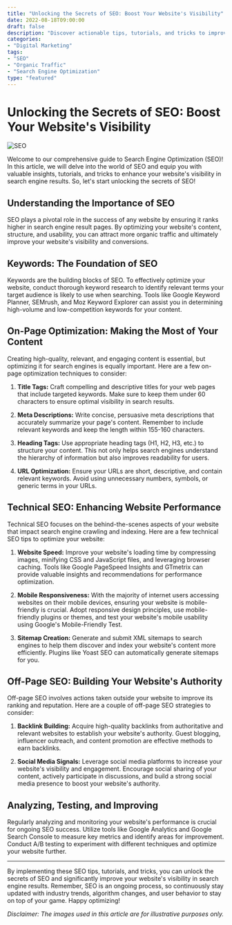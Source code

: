 ```yaml
---
title: "Unlocking the Secrets of SEO: Boost Your Website's Visibility"
date: 2022-08-18T09:00:00
draft: false
description: "Discover actionable tips, tutorials, and tricks to improve your website's SEO and drive organic traffic."
categories:
- "Digital Marketing"
tags:
- "SEO"
- "Organic Traffic"
- "Search Engine Optimization"
type: "featured"
---
```


# Unlocking the Secrets of SEO: Boost Your Website's Visibility

![SEO](https://example.com/seo_image.jpg)

Welcome to our comprehensive guide to Search Engine Optimization (SEO)! In this article, we will delve into the world of SEO and equip you with valuable insights, tutorials, and tricks to enhance your website's visibility in search engine results. So, let's start unlocking the secrets of SEO!

## Understanding the Importance of SEO

SEO plays a pivotal role in the success of any website by ensuring it ranks higher in search engine result pages. By optimizing your website's content, structure, and usability, you can attract more organic traffic and ultimately improve your website's visibility and conversions.

## Keywords: The Foundation of SEO

Keywords are the building blocks of SEO. To effectively optimize your website, conduct thorough keyword research to identify relevant terms your target audience is likely to use when searching. Tools like Google Keyword Planner, SEMrush, and Moz Keyword Explorer can assist you in determining high-volume and low-competition keywords for your content.

## On-Page Optimization: Making the Most of Your Content

Creating high-quality, relevant, and engaging content is essential, but optimizing it for search engines is equally important. Here are a few on-page optimization techniques to consider:

1. **Title Tags:** Craft compelling and descriptive titles for your web pages that include targeted keywords. Make sure to keep them under 60 characters to ensure optimal visibility in search results.

2. **Meta Descriptions:** Write concise, persuasive meta descriptions that accurately summarize your page's content. Remember to include relevant keywords and keep the length within 155-160 characters.

3. **Heading Tags:** Use appropriate heading tags (H1, H2, H3, etc.) to structure your content. This not only helps search engines understand the hierarchy of information but also improves readability for users.

4. **URL Optimization:** Ensure your URLs are short, descriptive, and contain relevant keywords. Avoid using unnecessary numbers, symbols, or generic terms in your URLs.

## Technical SEO: Enhancing Website Performance

Technical SEO focuses on the behind-the-scenes aspects of your website that impact search engine crawling and indexing. Here are a few technical SEO tips to optimize your website:

1. **Website Speed:** Improve your website's loading time by compressing images, minifying CSS and JavaScript files, and leveraging browser caching. Tools like Google PageSpeed Insights and GTmetrix can provide valuable insights and recommendations for performance optimization.

2. **Mobile Responsiveness:** With the majority of internet users accessing websites on their mobile devices, ensuring your website is mobile-friendly is crucial. Adopt responsive design principles, use mobile-friendly plugins or themes, and test your website's mobile usability using Google's Mobile-Friendly Test.

3. **Sitemap Creation:** Generate and submit XML sitemaps to search engines to help them discover and index your website's content more efficiently. Plugins like Yoast SEO can automatically generate sitemaps for you.

## Off-Page SEO: Building Your Website's Authority

Off-page SEO involves actions taken outside your website to improve its ranking and reputation. Here are a couple of off-page SEO strategies to consider:

1. **Backlink Building:** Acquire high-quality backlinks from authoritative and relevant websites to establish your website's authority. Guest blogging, influencer outreach, and content promotion are effective methods to earn backlinks.

2. **Social Media Signals:** Leverage social media platforms to increase your website's visibility and engagement. Encourage social sharing of your content, actively participate in discussions, and build a strong social media presence to boost your website's authority.

## Analyzing, Testing, and Improving

Regularly analyzing and monitoring your website's performance is crucial for ongoing SEO success. Utilize tools like Google Analytics and Google Search Console to measure key metrics and identify areas for improvement. Conduct A/B testing to experiment with different techniques and optimize your website further.

---

By implementing these SEO tips, tutorials, and tricks, you can unlock the secrets of SEO and significantly improve your website's visibility in search engine results. Remember, SEO is an ongoing process, so continuously stay updated with industry trends, algorithm changes, and user behavior to stay on top of your game. Happy optimizing!

*Disclaimer: The images used in this article are for illustrative purposes only.*
